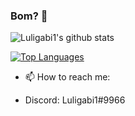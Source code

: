 ### Bom? 👋

![Luligabi1's github stats](https://github-readme-stats.vercel.app/api?username=Luligabi1&show_icons=true&theme=tokyonight)

[![Top Languages](https://github-readme-stats.vercel.app/api/top-langs/?username=Luligabi1&layout=compact&theme=tokyonight)](https://github.com/anuraghazra/github-readme-stats)

- 📫 How to reach me:
* Discord: Luligabi1#9966
